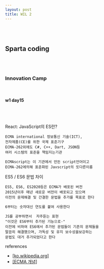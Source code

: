```yaml
---
layout: post
title: WIL 2
---
```


<br><br>

## Sparta coding

<br><br>

### Innovation Camp

<br>

#### w1 day15

<br><br>

React: JavaScript의 ES란?

    ECMA international 정보통신 기술(ICT),
    전자제품(CE)를 위한 국제 표준기구
    ECMA-262외에도 C#, C++, Dart, JSON등
    여러 시스템의 표준을 책임지는기관

    ECMAscript는 이 기관에서 만든 script언어이고
    ECMA-262에의해 표준화된 Javscript의 또다른이름

ES5 / ES6 문법 차이

    ES5, ES6, ES2020등은 ECMA가 배포된 버전
    2015년이후 매년 새로운 버전이 배포되고 있으며
    이전의 문제해결 및 간결한 문법을 추가를 목표로 한다

    6부터는 숫자대신 연도를 붙여 사용한다

    JS를 공부하면서  자주듣는 표현
    "이것은 ES6부터 추가된 기능으로-"
    이전에 비하여 ES6에서 추가된 문법들이 기존의 문제들을
    말끔히 해결했으며, 가독성 및 유지 보수성을보강하는
    문법도 대거 추가되었다고 한다

references

- [[ko.wikipedia.org]](https://ko.wikipedia.org/wiki/Ecma_%EC%9D%B8%ED%84%B0%EB%82%B4%EC%85%94%EB%84%90)
- [[ECMA 개념]](https://sumini.dev/til/006-ecmascript/)
